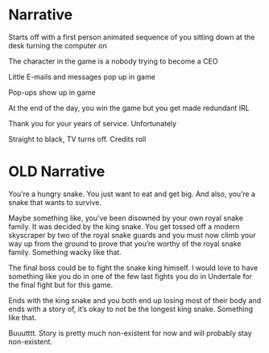 # Narrative

Starts off with a first person animated sequence of you sitting down at the desk turning the computer on

The character in the game is a nobody trying to become a CEO

Little E-mails and messages pop up in game

Pop-ups show up in game

At the end of the day, you win the game but you get made redundant IRL

Thank you for your years of service. Unfortunately

Straight to black, TV turns off. Credits roll


# OLD Narrative
You’re a hungry snake. You just want to eat and get big. And also, you’re a snake that wants to survive. 

Maybe something like, you’ve been disowned by your own royal snake family. It was decided by the king snake. You get tossed off a modern skyscraper by two of the royal snake guards and you must now climb your way up from the ground to prove that you’re worthy of the royal snake family. Something wacky like that. 

The final boss could be to fight the snake king himself. I would love to have something like you do in one of the few last fights you do in Undertale for the final fight but for this game. 

Ends with the king snake and you both end up losing most of their body and ends with a story of, it’s okay to not be the longest king snake. Something like that.

Buuutttt. Story is pretty much non-existent for now and will probably stay non-existent.